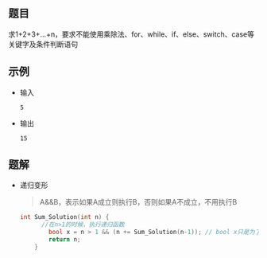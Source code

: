 ## 题目

求1+2+3+...+n，要求不能使用乘除法、for、while、if、else、switch、case等关键字及条件判断语句

## 示例

- 输入

  ```
  5
  ```

- 输出

  ```
  15
  ```

## 题解

- 递归变形

  > A&&B，表示如果A成立则执行B，否则如果A不成立，不用执行B
  
  ```c++
  int Sum_Solution(int n) {
      	//在n>1的时候，执行递归函数
          bool x = n > 1 && (n += Sum_Solution(n-1)); // bool x只是为了不报错
          return n;
      }
  ```
  





